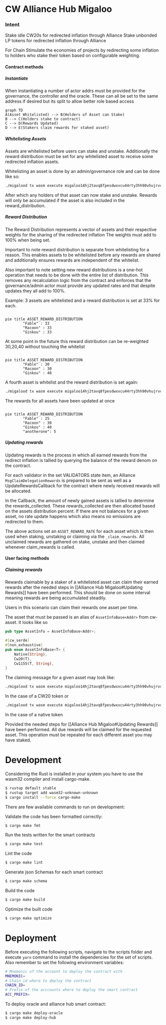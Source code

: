 # CW Alliance Hub Migaloo
### Intent

Stake idle CW20s for redirected inflation through Alliance
Stake unbonded LP tokens for redirected inflation through Alliance

For Chain
Stimulate the economies of projects by redirecting some inflation to holders who stake their token based on configurable weighting.

#### Contract methods 

##### Instantiate 
When instantiating a number of actor addrs must be provided for the governance, the controller and the oracle. These can all be set to the same address if desired but its split to allow better role based access

```mermaid
graph TD
A(Asset Whitelisted) --> B(Holders of Asset can Stake)
B --> C(Holders stake to contract)
C --> D(Rewards Updated)
D --> E(Stakers claim rewards for staked asset)
```






##### Whitelisting Assets 

Assets are whitelisted before users can stake and unstake. 
Additionally the reward distribution must be set for any whitelisted asset to receive some redirected inflation assets. 

Whitelisting an asset is done by an admin/governance role and can be done like so: 

```bash
./migalood tx wasm execute migaloo14hj2tavq8fpesdwxxcu44rty3hh90vhujrvcmstl4zr3txmfvw9s58v48z '{ "whitelist_assets": {"test-chain-GKFJpU": [{"cw20": "migaloo1xr3rq8yvd7qplsw5yx90ftsr2zdhg4e9z60h5duusgxpv72hud3s54xttx"}]}' --from new_deploy_wallet --gas auto --gas-adjustment 1.4
```
After which any holders of that asset can now stake and unstake. Rewards will only be accumulated if the asset is also included in the reward_distribution.

##### Reward Distribution 
The Reward Distribution represents a vector of assets and their respective weights for the sharing of the redirected inflation 
The weights must add to 100% when being set. 

Important to note reward distribution is separate from whitelisting for a reason. This enables assets to be whitelisted before any rewards are shared and additionally ensures rewards are independent of the whitelist.

Also important to note setting new reward distributions is a one-hot operation that needs to be done with the entire list of distribution. 
This removes any recalculation logic from the contract and enforces that the governance/admin actor must provide any updated rates and that despite updates they all add to 100%. 

Example: 
3 assets are whitelisted and a reward distribution is set at 33% for each. 
```mermaid

pie title ASSET_REWARD_DISTRIBUTION 
		"Fable" : 33
		"Racoon" : 33
		"Ginkou" : 33
```




At some point in the future this reward distribution can be re-weighted 30,20,40 without touching the whitelist 
```mermaid

pie title ASSET_REWARD_DISTRIBUTION 
		"Fable" : 30
		"Racoon" : 30
		"Ginkou" : 40
```


A fourth asset is whitelist and the reward distribution is set again: 

```bash
./migalood tx wasm execute migaloo14hj2tavq8fpesdwxxcu44rty3hh90vhujrvcmstl4zr3txmfvw9s58v48z '{"set_asset_reward_distribution": [{"asset": {"native": "factory/addr/fable"}, "distribution": "0.25"}, {"asset":{"cw20":"migaloo1xr3rq8yvd7qplsw5yx90ftsr2zdhg4e9z60h5duusgxpv72hud3s54xttx"}, "distribution": "0.3"}, {"asset": {"cw20":"migaloo1anotherone"}, "distribution": "0.4"}, {"asset": {"native": "factory/migaloo1v767q4apajgksqlg5ejdakn8auszecje3yqfw6/fable"}, "distribution": "0.05"}]}'
```

The rewards for all assets have been updated at once
```mermaid

pie title ASSET_REWARD_DISTRIBUTION 
		"Fable" : 25
		"Racoon" : 30
		"Ginkou" : 40
		"anotherone": 5
```


##### Updating rewards
Updating rewards is the process in which all earned rewards from the redirect inflation is tallied by querying the balance of the reward denom on the contract. 

For each validator in the set VALIDATORS state item, an Alliance `MsgClaimDelegationRewards` is prepared to be sent as well as a UpdateRewardsCallback for the contract where newly received rewards will be allocated. 

In the Callback, the amount of newly gained assets is tallied to determine the rewards_collected. 
These rewards_collected are then allocated based on the assets distribution percent.
If there are not balances for a given asset, no rate update happens which also means no emissions are redirected to them. 

The above actions set an `ASSET_REWARD_RATE` for each asset which is then used when staking, unstaking or claiming via the `_claim_rewards`. All unclaimed rewards are gathered on stake, unstake and then claimed whenever claim_rewards is called.

#### User facing methods

##### Claiming rewards 
Rewards claimable by a staker of a whitelisted asset can claim their earned rewards after the needed steps in [[Alliance Hub Migaloo#Updating Rewards]] have been performed. This should be done on some interval meaning rewards are being accumulated steadily. 

Users in this scenario can claim their rewards one asset per time. 

The asset that must be passed is an alias of `AssetInfoBase<Addr>` from cw-asset. It looks like so 

```rust
pub type AssetInfo = AssetInfoBase<Addr>;

#[cw_serde]
#[non_exhaustive]
pub enum AssetInfoBase<T> {
	Native(String),
	Cw20(T),
	Cw1155(T, String),
}
```
The claiming message for a given asset may look like: 

```bash
./migalood tx wasm execute migaloo14hj2tavq8fpesdwxxcu44rty3hh90vhujrvcmstl4zr3txmfvw9s58v48z '{"claim_rewards": {"cw20": "migaloo1xr3rq8yvd7qplsw5yx90ftsr2zdhg4e9z60h5duusgxpv72hud3s54xttx"}}' --from new_deploy_wallet --gas auto --gas-adjustment 1.4

```
In the case of a CW20 token or 
```bash
./migalood tx wasm execute migaloo14hj2tavq8fpesdwxxcu44rty3hh90vhujrvcmstl4zr3txmfvw9s58v48z '{"claim_rewards": {"native": "factory/migaloo1v767q4apajgksqlg5ejdakn8auszecje3yqfw6/fable"}}' --from new_deploy_wallet --gas auto --gas-adjustment 1.4
```

In the case of a native token

Provided the needed steps for [[Alliance Hub Migaloo#Updating Rewards]] have been performed. All due rewards will be claimed for the requested asset.
This operation must be repeated for each different asset you may have staked. 



# Development

Considering the Rust is installed in your system you have to use the wasm32 compiler and install cargo-make. 

```sh
$ rustup default stable
$ rustup target add wasm32-unknown-unknown
$ cargo install --force cargo-make
```

There are few available commands to run on development:

Validate the code has been formatted correctly:
```sh
$ cargo make fmt
```

Run the tests written for the smart contracts
```sh
$ cargo make test
```

Lint the code 
```sh
$ cargo make lint
```

Generate json Schemas for each smart contract
```sh
$ cargo make schema
```

Build the code
```sh
$ cargo make build
```

Optimize the built code
```sh
$ cargo make optimize
```

# Deployment 

Before executing the following scripts, navigate to the scripts folder and execute `yarn` command to install the dependencies for the set of scripts. Also remember to set the following environment variables:

```sh
# Mnemonic of the account to deploy the contract with
MNEMONIC=
# Chain id where to deploy the contract
CHAIN_ID=
# Prefix of the acccounts where to deploy the smart contract 
ACC_PREFIX=
```

To deploy oracle and alliance hub smart contract:
```sh
$ cargo make deploy-oracle
$ cargo make deploy-hub
```
